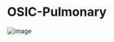 # OSIC-Pulmonary
![image](https://user-images.githubusercontent.com/34689952/89707109-ea6ccd00-d988-11ea-966a-e1d7f62deb61.png)
